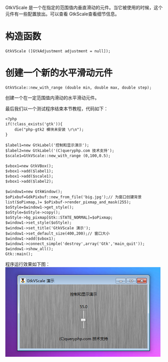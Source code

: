 GtkVScale 是一个在指定的范围值内垂直滑动的元件。当它被使用的时候，这个元件有一些配置放出。可以查看 GtkScale查看细节信息。

# 构造函数
~~~
GtkVScale ([GtkAdjustment adjustment = null]);   
~~~

# 创建一个新的水平滑动元件
~~~
GtkVScale::new_with_range (double min, double max, double step);   
~~~

创建一个在一定范围值内滑动的水平滑动元件。

最后我们以一个测试程序结束本节教程，代码如下：
~~~
<?php       
if(!class_exists('gtk')){       
    die("php-gtk2 模块未安装 \r\n");       
}   
  
$label1=new GtkLabel('控制和显示演示');   
$label2=new GtkLabel('(C)queryphp.com 技术支持');   
$scale1=GtkVScale::new_with_range (0,100,0.5);   
  
$vbox1=new GtkVBox();   
$vbox1->add($label1);   
$vbox1->add($scale1);   
$vbox1->add($label2);   
  
$window1=new GtkWindow();   
$oPixbuf=GdkPixbuf::new_from_file('big.jpg');// 为窗口创建背景   
list($oPixmap,)= $oPixbuf->render_pixmap_and_mask(255);   
$oStyle=$window1->get_style();   
$oStyle=$oStyle->copy();   
$oStyle->bg_pixmap[Gtk::STATE_NORMAL]=$oPixmap;   
$window1->set_style($oStyle);   
$window1->set_title('GtkVScale 演示');   
$window1->set_default_size(400,200);// 窗口大小   
$window1->add($vbox1);   
$window1->connect_simple('destroy',array('Gtk','main_quit'));   
$window1->show_all();   
Gtk::main();
~~~  

程序运行效果如下图：
![](image/screenshot_1482558001409.png)
